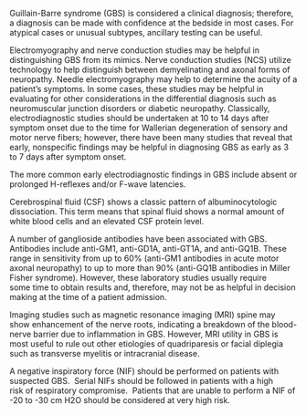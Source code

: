 Guillain-Barre syndrome (GBS) is considered a clinical diagnosis; therefore, a diagnosis can be made with confidence at the bedside in most cases. For atypical cases or unusual subtypes, ancillary testing can be useful.

Electromyography and nerve conduction studies may be helpful in distinguishing GBS from its mimics. Nerve conduction studies (NCS) utilize technology to help distinguish between demyelinating and axonal forms of neuropathy. Needle electromyography may help to determine the acuity of a patient’s symptoms. In some cases, these studies may be helpful in evaluating for other considerations in the differential diagnosis such as neuromuscular junction disorders or diabetic neuropathy. Classically, electrodiagnostic studies should be undertaken at 10 to 14 days after symptom onset due to the time for Wallerian degeneration of sensory and motor nerve fibers; however, there have been many studies that reveal that early, nonspecific findings may be helpful in diagnosing GBS as early as 3 to 7 days after symptom onset.

The more common early electrodiagnostic findings in GBS include absent or prolonged H-reflexes and/or F-wave latencies.

Cerebrospinal fluid (CSF) shows a classic pattern of albuminocytologic dissociation. This term means that spinal fluid shows a normal amount of white blood cells and an elevated CSF protein level.

A number of ganglioside antibodies have been associated with GBS. Antibodies include anti-GM1, anti-GD1A, anti-GT1A, and anti-GQ1B. These range in sensitivity from up to 60% (anti-GM1 antibodies in acute motor axonal neuropathy) to up to more than 90% (anti-GQ1B antibodies in Miller Fisher syndrome). However, these laboratory studies usually require some time to obtain results and, therefore, may not be as helpful in decision making at the time of a patient admission.

Imaging studies such as magnetic resonance imaging (MRI) spine may show enhancement of the nerve roots, indicating a breakdown of the blood-nerve barrier due to inflammation in GBS. However, MRI utility in GBS is most useful to rule out other etiologies of quadriparesis or facial diplegia such as transverse myelitis or intracranial disease.

A negative inspiratory force (NIF) should be performed on patients with suspected GBS.  Serial NIFs should be followed in patients with a high risk of respiratory compromise.  Patients that are unable to perform a NIF of -20 to -30 cm H2O should be considered at very high risk.